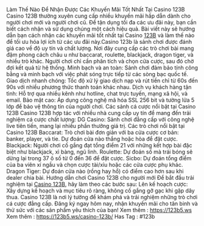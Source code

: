 Làm Thế Nào Để Nhận Được Các Khuyến Mãi Tốt Nhất Tại Casino 123B
Casino 123B thường xuyên cung cấp nhiều khuyến mãi hấp dẫn dành cho người chơi mới và người chơi cũ. Để tận dụng tối đa các ưu đãi này, bạn cần biết cách nhận và sử dụng chúng một cách hiệu quả. Bài viết này sẽ hướng dẫn bạn cách nhận các khuyến mãi tốt nhất tại Casino [123B](https://123b5.ws) và làm thế nào để tối ưu hóa lợi ích từ các ưu đãi này.Casino 123b là sảnh chơi được đánh giá cao về độ uy tín và chất lượng. Nơi đây cung cấp các trò chơi bài mang đậm phong cách châu  u như baccarat, roulette, blackjack, dragon tiger, và nhiều trò khác. Người chơi chỉ cần phân tích và chọn cửa cược, sau đó chờ đợi kết quả từ hệ thống.
Minh bạch và an toàn: Sảnh chơi đảm bảo tính công bằng và minh bạch với việc phát sóng trực tiếp từ các sòng bạc quốc tế.
Giao dịch nhanh chóng: Tốc độ xử lý giao dịch nạp và rút tiền chỉ từ 60s đến 90s với nhiều phương thức thanh toán khác nhau.
Dịch vụ khách hàng tận tình: Hỗ trợ qua nhiều kênh như hotline, chat trực tuyến, mạng xã hội, và email.
Bảo mật cao: Áp dụng công nghệ mã hóa SSL 256 bit và tường lửa 5 lớp để bảo vệ thông tin của người chơi.
Các sảnh cá cược nổi bật tại Casino 123B
Casino 123B hợp tác với nhiều nhà cung cấp uy tín để mang đến trải nghiệm cá cược chất lượng:
DG Casino: Sảnh chơi đẳng cấp với công nghệ live tiên tiến, mang lại nhiều phần thưởng giá trị.
Các trò chơi nổi bật tại Casino 123B
Baccarat: Trò chơi bài đơn giản với ba cửa cược cơ bản: banker, player, và tie. Dự đoán cửa nào thắng hoặc hòa để đặt cược.
Blackjack: Người chơi cố gắng đạt tổng điểm 21 với những kết hợp bài đặc biệt như blackjack, xì bàng, ngũ linh.
Roulette: Dự đoán số mà trái bóng sẽ dừng lại trong 37 ô số từ 0 đến 36 để đặt cược.
Sicbo: Dự đoán tổng điểm của ba viên xí ngầu và chọn cược tài/xỉu hoặc các cửa cược phụ khác.
Dragon Tiger: Dự đoán cửa nào (rồng hay hổ) có điểm cao hơn sau khi dealer chia bài.
Hướng dẫn chơi Casino 123B cho người mới
Để bắt đầu trải nghiệm tại [Casino 123B](https://123b5.ws/casino-123b/), hãy làm theo các bước sau:
Lên kế hoạch cược: Xây dựng kế hoạch và mục tiêu rõ ràng, không cố gắng gỡ gạc khi gặp dây thua.
Casino 123B là nơi lý tưởng để khám phá và trải nghiệm những trò chơi cá cược đẳng cấp. Đăng ký ngay hôm nay, nhận khuyến mãi cho tân binh và thử sức với các sản phẩm yêu thích của bạn!
Xem thêm : https://123b5.ws
Xem thêm : https://123b5.ws/casino-123b/
Has Tag : #123b  

